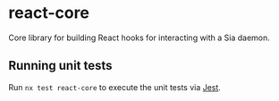 # react-core

Core library for building React hooks for interacting with a Sia daemon.

## Running unit tests

Run `nx test react-core` to execute the unit tests via [Jest](https://jestjs.io).
